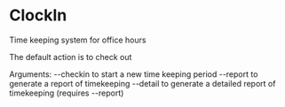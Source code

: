 # ClockIn
Time keeping system for office hours

The default action is to check out

Arguments:
--checkin
	to start a new time keeping period
--report
	to generate a report of timekeeping
--detail
	to generate a detailed report of timekeeping (requires --report)
